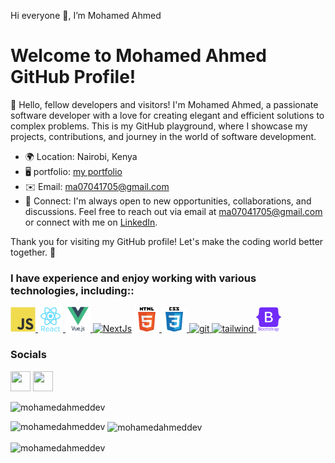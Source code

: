 Hi everyone 👋, I’m Mohamed Ahmed


# Welcome to Mohamed Ahmed GitHub Profile!

👋 Hello, fellow developers and visitors! I'm Mohamed Ahmed, a passionate software developer with a love for creating elegant and efficient solutions to complex problems. This is my GitHub playground, where I showcase my projects, contributions, and journey in the world of software development.  


- 🌍  Location: Nairobi, Kenya
- 🖥️  portfolio: [my portfolio](https://mohamed-a-mohamed.vercel.app/)
- ✉️  Email: [ma07041705@gmail.com](mailto:ma07041705@gmail.com)
- 💬 Connect: 
  I'm always open to new opportunities, collaborations, and discussions. Feel free to reach out via email at ma07041705@gmail.com or connect with me on [LinkedIn](https://www.linkedin.com/in/mohamed-ahmed-513947241/).

Thank you for visiting my GitHub profile! Let's make the coding world better together. 🚀
  
<h3 align="left">I have experience and enjoy working with various technologies, including::</h3>
<p align="left">
 <a href="https://developer.mozilla.org/en-US/docs/Web/JavaScript" target="_blank" rel="noreferrer"> <img src="https://raw.githubusercontent.com/devicons/devicon/master/icons/javascript/javascript-original.svg" alt="javascript" width="40" height="40"/> </a>
<a href="https://reactjs.org/" target="_blank" rel="noreferrer"> <img src="https://raw.githubusercontent.com/devicons/devicon/master/icons/react/react-original-wordmark.svg" alt="react" width="40" height="40"/> 
</a>
<a href="https://vuejs.org/" target="_blank" rel="noreferrer"> <img src="https://raw.githubusercontent.com/devicons/devicon/master/icons/vuejs/vuejs-original-wordmark.svg" alt="vuejs" width="40" height="40"/> </a>
 <a href="https://nextjs.org/docs" target="_blank" rel="noreferrer"><img src="https://raw.githubusercontent.com/danielcranney/readme-generator/main/public/icons/skills/nextjs-colored.svg" width="36" height="36" alt="NextJs" /></a>
 <a href="https://www.w3.org/html/" target="_blank" rel="noreferrer"> <img src="https://raw.githubusercontent.com/devicons/devicon/master/icons/html5/html5-original-wordmark.svg" alt="html5" width="40" height="40"/> </a>  
<a href="https://www.w3schools.com/css/" target="_blank" rel="noreferrer"> <img src="https://raw.githubusercontent.com/devicons/devicon/master/icons/css3/css3-original-wordmark.svg" alt="css3" width="40" height="40"/> </a>  
<a href="https://git-scm.com/" target="_blank" rel="noreferrer"> <img src="https://www.vectorlogo.zone/logos/git-scm/git-scm-icon.svg" alt="git" width="40" height="40"/> </a>
 <a href="https://tailwindcss.com/" target="_blank" rel="noreferrer"> <img src="https://www.vectorlogo.zone/logos/tailwindcss/tailwindcss-icon.svg" alt="tailwind" width="40" height="40"/> </a>
<a href="https://getbootstrap.com" target="_blank" rel="noreferrer"> <img src="https://raw.githubusercontent.com/devicons/devicon/master/icons/bootstrap/bootstrap-plain-wordmark.svg" alt="bootstrap" width="40" height="40"/> </a>
</p>

### Socials
<p align="left"> <a href="https://www.github.com/MohamedAhmeDdev" target="_blank" rel="noreferrer"><img src="https://raw.githubusercontent.com/danielcranney/readme-generator/main/public/icons/socials/github.svg" width="32" height="32" /></a> <a href="https://www.linkedin.com/in/mohamed-ahmed-513947241/" target="_blank" rel="noreferrer"><img src="https://raw.githubusercontent.com/danielcranney/readme-generator/main/public/icons/socials/linkedin.svg" width="32" height="32" /></a></p>

<p align="left"> <img src="https://komarev.com/ghpvc/?username=mohamedahmeddev&label=Profile%20views&color=0e75b6&style=flat" alt="mohamedahmeddev" /> </p>

<p><img align="left" src="https://github-readme-stats.vercel.app/api/top-langs?username=mohamedahmeddev&show_icons=true&locale=en&layout=compact" alt="mohamedahmeddev" /></p>

<p>&nbsp;<img align="center" src="https://github-readme-stats.vercel.app/api?username=mohamedahmeddev&show_icons=true&locale=en" alt="mohamedahmeddev" /></p>

<p><img align="center" src="https://github-readme-streak-stats.herokuapp.com/?user=mohamedahmeddev&" alt="mohamedahmeddev" /></p>

  
